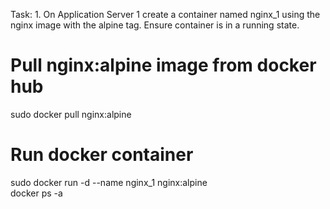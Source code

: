 Task: 1. On Application Server 1 create a container named nginx_1 using the nginx image with the alpine tag. Ensure container is in a running state.

# Pull nginx:alpine image from docker hub
sudo docker pull nginx:alpine

# Run docker container 
sudo docker run -d --name nginx_1 nginx:alpine  
docker ps -a        

